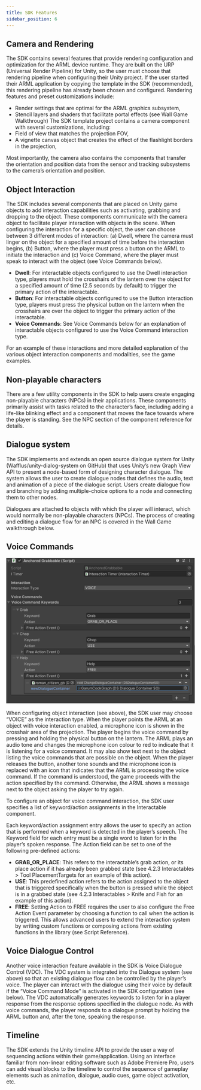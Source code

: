 ```yaml
---
title: SDK Features 
sidebar_position: 6
---
```


## Camera and Rendering

The SDK contains several features that provide rendering configuration and optimization for the ARML device runtime. They are built on the URP (Universal Render Pipeline) for Unity, so the user must choose that rendering pipeline when configuring their Unity project. If the user started their ARML application by copying the template in the SDK (recommended), this rendering pipeline has already been chosen and configured. 
Rendering features and preset customizations include:
-	Render settings that are optimal for the ARML graphics subsystem,
-	Stencil layers and shaders that facilitate portal effects (see Wall Game Walkthrough)
The SDK template project contains a camera component with several customizations, including:
-	Field of view that matches the projection FOV,
-	A vignette canvas object that creates the effect of the flashlight borders in the projection,

Most importantly, the camera also contains the components that transfer the orientation and position data from the sensor and tracking subsystems to the camera’s orientation and position.

## Object Interaction

The SDK includes several components that are placed on Unity game objects to add interaction capabilities such as activating, grabbing and dropping to the object. These components communicate with the camera object to facilitate player interaction with objects in the scene. When configuring the interaction for a specific object, the user can choose between 3 different modes of interaction: (a) Dwell, where the camera must linger on the object for a specified amount of time before the interaction begins, (b) Button, where the player must press a button on the ARML to initiate the interaction and (c) Voice Command, where the player must speak to interact with the object (see Voice Commands below). 
- **Dwell**: For interactable objects configured to use the Dwell interaction type, players must hold the crosshairs of the lantern over the object for a specified amount of time (2.5 seconds by default) to trigger the primary action of the interactable. 
- **Button**: For interactable objects configured to use the Button interaction type, players must press the physical button on the lantern when the crosshairs are over the object to trigger the primary action of the interactable. 
- **Voice Commands**: See Voice Commands below for an explanation of interactable objects configured to use the Voice Command interaction type. 

For an example of these interactions and more detailed explanation of the various object interaction components and modalities, see the game examples.

##	Non-playable characters
There are a few utility components in the SDK to help users create engaging non-playable characters (NPCs) in their applications. These components primarily assist with tasks related to the character’s face, including adding a life-like blinking effect and a component that moves the face towards where the player is standing. See the NPC section of the component reference for details.

##	Dialogue system
The SDK implements and extends an open source dialogue system for Unity (Wafflus/unity-dialog-system on GitHub) that uses Unity’s new Graph View API to present a node-based form of designing character dialogue. The system allows the user to create dialogue nodes that defines the audio, text and animation of a piece of the dialogue script. Users create dialogue flow and branching by adding multiple-choice options to a node and connecting them to other nodes. 

Dialogues are attached to objects with which the player will interact, which would normally be non-playable characters (NPCs). The process of creating and editing a dialogue flow for an NPC is covered in the Wall Game walkthrough below. 

##	Voice Commands
![](./assets/arml-voice-commands.png) 

When configuring object interaction (see above), the SDK user may choose “VOICE” as the interaction type. When the player points the ARML at an object with voice interaction enabled, a microphone icon is shown in the crosshair area of the projection. The player begins the voice command by pressing and holding the physical button on the lantern. The ARML plays an audio tone and changes the microphone icon colour to red to indicate that it is listening for a voice command. It may also show text next to the object listing the voice commands that are possible on the object. When the player releases the button, another tone sounds and the microphone icon is replaced with an icon that indicates that the ARML is processing the voice command. If the command is understood, the game proceeds with the action specified by the command. Otherwise, the ARML shows a message next to the object asking the player to try again.

To configure an object for voice command interaction, the SDK user specifies a list of keyword/action assignments in the Interactable component.

Each keyword/action assignment entry allows the user to specify an action that is performed when a keyword is detected in the player’s speech. The Keyword field for each entry must be a single word to listen for in the player’s spoken response. The Action field can be set to one of the following pre-defined actions:
- **GRAB_OR_PLACE**: This refers to the interactable’s grab action, or its place action if it has already been grabbed state (see 4.2.3 Interactables > Tool PlacementTargets for an example of this action). 
- **USE**: This predefined action refers to the action assigned to the object that is triggered specifically when the button is pressed while the object is in a grabbed state (see 4.2.3 Interactables > Knife and Fish for an example of this action). 
- **FREE**: Setting Action to FREE requires the user to also configure the Free Action Event parameter by choosing a function to call when the action is triggered. This allows advanced users to extend the interaction system by writing custom functions or composing actions from existing functions in the library (see Script Reference).

## Voice Dialogue Control
Another voice interaction feature available in the SDK is Voice Dialogue Control (VDC). The VDC system is integrated into the Dialogue system (see above) so that an existing dialogue flow can be controlled by the player’s voice. The player can interact with the dialogue using their voice by default if the “Voice Command Mode” is activated in the SDK configuration (see below). The VDC automatically generates keywords to listen for in a player response from the response options specified in the dialogue node. As with voice commands, the player responds to a dialogue prompt by holding the ARML button and, after the tone, speaking the response.

##	Timeline
The SDK extends the Unity timeline API to provide the user a way of sequencing actions within their game/application. Using an interface familiar from non-linear editing software such as Adobe Premiere Pro, users can add visual blocks to the timeline to control the sequence of gameplay elements such as animation, dialogue, audio cues, game object activation, etc.
